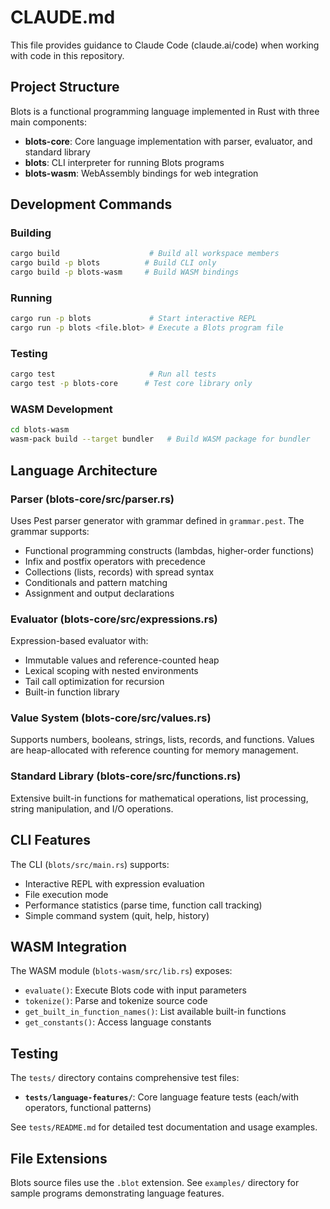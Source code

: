 # CLAUDE.md

This file provides guidance to Claude Code (claude.ai/code) when working with code in this repository.

## Project Structure

Blots is a functional programming language implemented in Rust with three main components:

- **blots-core**: Core language implementation with parser, evaluator, and standard library
- **blots**: CLI interpreter for running Blots programs 
- **blots-wasm**: WebAssembly bindings for web integration

## Development Commands

### Building
```bash
cargo build                    # Build all workspace members
cargo build -p blots          # Build CLI only
cargo build -p blots-wasm     # Build WASM bindings
```

### Running
```bash
cargo run -p blots             # Start interactive REPL
cargo run -p blots <file.blot> # Execute a Blots program file
```

### Testing
```bash
cargo test                     # Run all tests
cargo test -p blots-core      # Test core library only
```

### WASM Development
```bash
cd blots-wasm
wasm-pack build --target bundler   # Build WASM package for bundler
```

## Language Architecture

### Parser (blots-core/src/parser.rs)
Uses Pest parser generator with grammar defined in `grammar.pest`. The grammar supports:
- Functional programming constructs (lambdas, higher-order functions)
- Infix and postfix operators with precedence
- Collections (lists, records) with spread syntax
- Conditionals and pattern matching
- Assignment and output declarations

### Evaluator (blots-core/src/expressions.rs)
Expression-based evaluator with:
- Immutable values and reference-counted heap
- Lexical scoping with nested environments
- Tail call optimization for recursion
- Built-in function library

### Value System (blots-core/src/values.rs)
Supports numbers, booleans, strings, lists, records, and functions. Values are heap-allocated with reference counting for memory management.

### Standard Library (blots-core/src/functions.rs)
Extensive built-in functions for mathematical operations, list processing, string manipulation, and I/O operations.

## CLI Features

The CLI (`blots/src/main.rs`) supports:
- Interactive REPL with expression evaluation
- File execution mode
- Performance statistics (parse time, function call tracking)
- Simple command system (quit, help, history)

## WASM Integration

The WASM module (`blots-wasm/src/lib.rs`) exposes:
- `evaluate()`: Execute Blots code with input parameters
- `tokenize()`: Parse and tokenize source code
- `get_built_in_function_names()`: List available built-in functions
- `get_constants()`: Access language constants

## Testing

The `tests/` directory contains comprehensive test files:

- **`tests/language-features/`**: Core language feature tests (each/with operators, functional patterns)

See `tests/README.md` for detailed test documentation and usage examples.

## File Extensions

Blots source files use the `.blot` extension. See `examples/` directory for sample programs demonstrating language features.